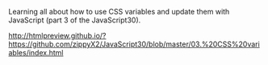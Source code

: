 Learning all about how to use CSS variables and update them with JavaScript (part 3 of the JavaScript30).

http://htmlpreview.github.io/?https://github.com/zippyX2/JavaScript30/blob/master/03.%20CSS%20variables/index.html
